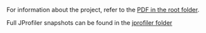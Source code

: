 For information about the project, refer to the [PDF in the root folder](https://github.com/mathiasbk1/UFO_benchmarking/blob/main/sorting.pdf). 

Full JProfiler snapshots can be found in the [jprofiler folder](https://github.com/mathiasbk1/UFO_benchmarking/tree/main/jprofilersnapshots)
